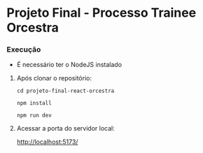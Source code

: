 # Projeto Final - Processo Trainee Orcestra

### Execução 

- É necessário ter o NodeJS instalado
  
1. Após clonar o repositório:

   `cd projeto-final-react-orcestra`
   
   `npm install`
   
   `npm run dev`

1. Acessar a porta do servidor local:

   [http://localhost:5173/](http://localhost:5173/)
